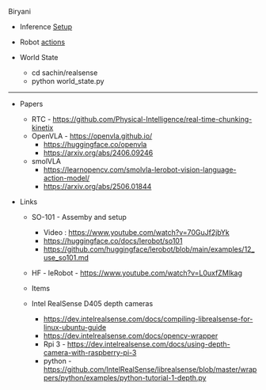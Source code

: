 Biryani 

- Inference [Setup](sachin/docs/setup.md)
- Robot [actions](action.md)


- World State
  - cd sachin/realsense
  - python world_state.py


----

- Papers
  - RTC - https://github.com/Physical-Intelligence/real-time-chunking-kinetix
  - OpenVLA - https://openvla.github.io/
    - https://huggingface.co/openvla
    - https://arxiv.org/abs/2406.09246
  - smolVLA
    - https://learnopencv.com/smolvla-lerobot-vision-language-action-model/
    - https://arxiv.org/abs/2506.01844



- Links
  - SO-101 - Assemby and setup
    - Video : https://www.youtube.com/watch?v=70GuJf2jbYk
    - https://huggingface.co/docs/lerobot/so101
    - https://github.com/huggingface/lerobot/blob/main/examples/12_use_so101.md


  - HF - leRobot - https://www.youtube.com/watch?v=L0uxfZMlkag

  - Items
  - Intel RealSense D405 depth cameras
    - https://dev.intelrealsense.com/docs/compiling-librealsense-for-linux-ubuntu-guide
    - https://dev.intelrealsense.com/docs/opencv-wrapper
    - Rpi 3 - https://dev.intelrealsense.com/docs/using-depth-camera-with-raspberry-pi-3
    - python - https://github.com/IntelRealSense/librealsense/blob/master/wrappers/python/examples/python-tutorial-1-depth.py
